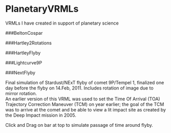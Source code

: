 PlanetaryVRMLs
==============

VRMLs I have created in support of planetary science


###BeltonCospar


###Hartley2Rotations


###HartleyFlyby


###Lightcurve9P


###NextFlyby

Final simulation of Stardust/NExT flyby of comet 9P/Tempel 1, finalized one day before the flyby on 14.Feb, 2011.
Includes rotation of image due to mirror rotation.  
An earlier version of this VRML was used to set the Time Of Arrival (TOA) Trajectory Correction Maneuver (TCM) on year
earlier; the goal of the TCM was to arrive at the comet and be able to view a lit impact site as created by the Deep Impact
mission in 2005.

Click and Drag on bar at top to simulate passage of time around flyby.
